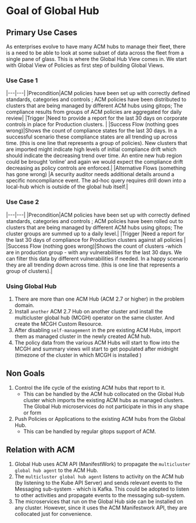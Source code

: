 # Goal of Global Hub

## Primary Use Cases
As enterprises evolve to have many ACM hubs to manage their fleet, there is a need to be able to look at some subset of data across the fleet from a single pane of glass. This is where the Global Hub View comes in. We start with Global View of Policies as first step of building Global Views.

### Use Case 1

|---|---|
|Precondition|ACM policies have been set up with correctly defined standards, categories and controls ; ACM policies have been distributed to clusters that are being managed by different ACM hubs using gitops; The compliance results from groups of ACM policies are aggregated for daily review|
|Trigger |Need to provide a report for the last 30 days on corporate controls in place for Production clusters. |
|Success Flow (nothing goes wrong)|Shows the count of compliance states for the last 30 days.  In a successful scenario these compliance states are all trending up across time. (this is one line that represents a group of policies). New clusters that are imported might indicate high levels of initial compliance drift which should indicate the decreasing trend over time. An entire new hub region could be brought ‘online’ and again we would expect the compliance drift decreasing as policy controls are enforced.|
|Alternative Flows (something has gone wrong) |A security auditor needs additional details around a specific noncompliance event. The ad-hoc query requires drill down into a local-hub which is outside of the global hub itself.|


### Use Case 2

|---|---|
|Precondition|ACM policies have been set up with correctly defined standards, categories and controls ; ACM policies have been rolled out to clusters that are being managed by different ACM hubs using gitops; The cluster groups  are summed up to a daily level.|
|Trigger |Need a report for the last 30 days of compliance for Production clusters against all policies |
|Success Flow (nothing goes wrong)|Shows the count of clusters -which are in production group -  with any vulnerabilities for the last 30 days.  We can filter this data by different vulnerabilities if needed. In a happy scenario they are all trending down across time.  (this is one line that represents a group of clusters).|

### Using Global Hub
1. There are more than one ACM Hub (ACM 2.7 or higher) in the problem domain.
1. Install `another` ACM 2.7 Hub on another cluster and install the multicluster global hub (MCGH) operator on the same cluster. And create the MCGH Custom Resource.
1. After disabling `self-management` in the pre existing ACM Hubs, import them as managed cluster in the newly created ACM hub.
1. The policy data from the various ACM Hubs will start to flow into the MCGH and summary views will start to get populated after midnight (timezone of the cluster in which MCGH is installed )

## Non Goals
1. Control the life cycle of the existing ACM hubs that 
report to it.
    - This can be handled by the ACM hub collocated on the Global Hub cluster which imports the existing ACM hubs as managed clusters. The Global Hub microservices do not participate in this in any shape or form
1. Push Policies or Applications to the existing ACM hubs from the Global Hub.
    - This can be handled by regular gitops support of ACM.

## Relation with ACM
1. Global Hub uses ACM API (ManifestWork) to propagate the `multicluster global hub agent` to the ACM Hub. 
1. The `multicluster global hub agent` listens to activity on the ACM hub (by listening to the Kube API Server) and sends relevant events to the Messaging sub-system - which is Kafka. This could be adopted to listen to other activities and propagate events to the messaging sub-system.  
1. The microservices that run on the Global Hub side can be installed on any cluster. However, since it uses the ACM Manifestwork API, they are collocated just for convenience.  
